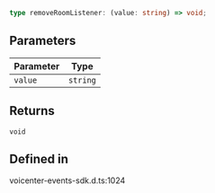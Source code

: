 ```ts
type removeRoomListener: (value: string) => void;
```

## Parameters

| Parameter | Type |
| ------ | ------ |
| `value` | `string` |

## Returns

`void`

## Defined in

voicenter-events-sdk.d.ts:1024

